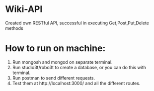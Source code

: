 # Wiki-API
Created own RESTful API, successful in executing Get,Post,Put,Delete methods
# How to run on machine:
1. Run mongosh and mongod on separate terminal.
2. Run studio3t/robo3t to create a database, or you can do this with terminal.
3. Run postman to send different requests.
4. Test them at http://localhost:3000/ and all the different routes.
